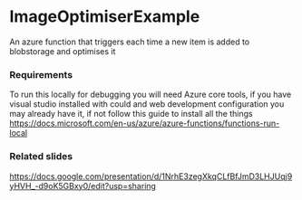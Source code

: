 # ImageOptimiserExample
An azure function that triggers each time a new item is added to blobstorage and optimises it

### Requirements

To run this locally for debugging you will need Azure core tools, if you have visual studio installed with could and web development configuration you may already have it, if not follow this guide to install all the things https://docs.microsoft.com/en-us/azure/azure-functions/functions-run-local

### Related slides

https://docs.google.com/presentation/d/1NrhE3zegXkqCLfBfJmD3LHJUqj9yHVH_-d9oK5GBxy0/edit?usp=sharing 

